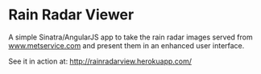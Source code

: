 Rain Radar Viewer
=================

A simple Sinatra/AngularJS app to take the rain radar images served from www.metservice.com and present them in an enhanced user interface.

See it in action at: 
http://rainradarview.herokuapp.com/